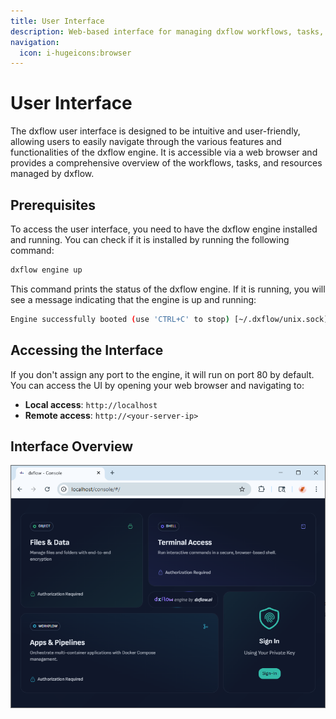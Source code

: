 ```yaml
---
title: User Interface
description: Web-based interface for managing dxflow workflows, tasks, and resources with an intuitive and user-friendly design
navigation:
  icon: i-hugeicons:browser
---
```


# User Interface

The dxflow user interface is designed to be intuitive and user-friendly, allowing users to easily navigate through the various features and functionalities of the dxflow engine. It is accessible via a web browser and provides a comprehensive overview of the workflows, tasks, and resources managed by dxflow.

## Prerequisites

To access the user interface, you need to have the dxflow engine installed and running. You can check if it is installed by running the following command:

```bash
dxflow engine up 
```

This command prints the status of the dxflow engine. If it is running, you will see a message indicating that the engine is up and running:

```bash
Engine successfully booted (use 'CTRL+C' to stop) [~/.dxflow/unix.sock] [0.0.0.0:80]
```

## Accessing the Interface

If you don't assign any port to the engine, it will run on port 80 by default. You can access the UI by opening your web browser and navigating to:

- **Local access**: `http://localhost`
- **Remote access**: `http://<your-server-ip>`

## Interface Overview

![](/assets/ui_start_dark.png)